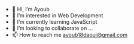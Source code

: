 - 👋 Hi, I’m Ayoub
- 👀 I’m interested in Web Development
- 🌱 I’m currently learning JavaScript
- 💞️ I’m looking to collaborate on ...
- 📫 How to reach me ayoub18daoui@gmail.com

<!---
PO-KO/PO-KO is a ✨ special ✨ repository because its `README.md` (this file) appears on your GitHub profile.
You can click the Preview link to take a look at your changes.
--->
